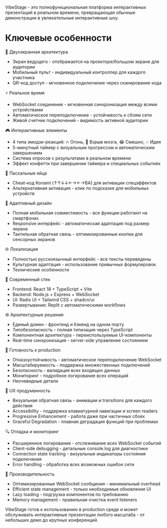 VibeStage - это полнофункциональная платформа интерактивных презентаций в реальном времени, превращающая обычные демонстрации в увлекательные интерактивные шоу.

# Ключевые особенности
🎯 Двухэкранная архитектура
  * Экран ведущего - отображается на проекторе/большом экране для аудитории
  * Мобильный пульт - индивидуальный контроллер для каждого участника
  * QR-код доступ - мгновенное подключение через сканирование кода

⚡ Реальное время
  * WebSocket соединение - мгновенная синхронизация между всеми устройствами
  * Автоматическое переподключение - устойчивость к сбоям сети
  * Живой счетчик подключений - видимость активной аудитории

🎮 Интерактивные элементы
  * 4 типа эмодзи-реакций: 🔥 Огонь, 🤯 Взрыв мозга, 😂 Смешно, 💡 Идея
  * 5-минутный таймер с визуальным прогрессом и автоматическим завершением
  * Система опросов с результатами в реальном времени
  * Эффект конфетти при завершении таймера и специальных событиях

🎪 Пасхальные яйца
  * Cheat-код Konami (↑↑↓↓←→←→BA) для активации спецэффектов
  * Альтернативная активация - клик по подсказке для мобильных устройств

📱 Адаптивный дизайн
  * Полная мобильная совместимость - все функции работают на смартфонах
  * Responsive интерфейс - автоматическая адаптация под размер экрана
  * Тактильная обратная связь - оптимизированные кнопки для сенсорных экранов

🌐 Локализация
  * Полностью русскоязычный интерфейс - все тексты переведены
  * Культурная адаптация - использование привычных формулировок
  * Технические особенности

🔧 Современный стек
  * Frontend: React 18 + TypeScript + Vite
  * Backend: Node.js + Express + WebSocket
  * UI: Radix UI + Tailwind CSS + shadcn/ui
  * Развертывание: Replit с автоматическими workflows

⚙️ Архитектурные решения
  * Единый домен - фронтенд и бэкенд на одном порту
  * Типобезопасность - полная типизация через TypeScript
  * Компонентная архитектура - переиспользуемые UI-компоненты
  * Real-time синхронизация - server-side управление состоянием

🚀 Готовность к production
  * Отказоустойчивость - автоматическое переподключение WebSocket
  * Масштабируемость - поддержка множественных подключений
  * Безопасность - валидация всех входящих данных
  * Мониторинг - подробное логирование всех операций
  * Неочевидные детали

🎨 UX продуманность
  * Визуальная обратная связь - анимации и transitions для каждого действия
  * Accessibility - поддержка клавиатурной навигации и screen readers
  * Progressive Enhancement - работа даже при частичных сбоях
  * Graceful Degradation - плавная деградация функций при проблемах

🔍 Отладка и мониторинг
  * Расширенное логирование - отслеживание всех WebSocket событий
  * Client-side debugging - детальные console.log для диагностики
  * Connection state tracking - визуальные индикаторы состояния подключения
  * Error handling - обработка всех возможных ошибок сети

🎯 Производительность
  * Оптимизированные WebSocket сообщения - минимальный overhead
  * Efficient state management - только необходимые обновления UI
  * Lazy loading - подгрузка компонентов по требованию
  * Memory management - правильная очистка event listeners

VibeStage готов к использованию в production среде и может обслуживать интерактивные презентации любого масштаба - от небольших демо до крупных конференций.
